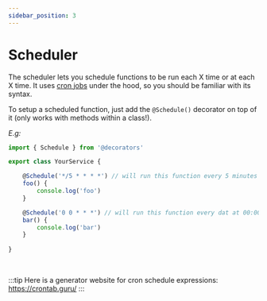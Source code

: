 ```yaml
---
sidebar_position: 3
---
```


# Scheduler

The scheduler lets you schedule functions to be run each X time or at each X time.
It uses [cron jobs](https://ostechnix.com/a-beginners-guide-to-cron-jobs/) under the hood, so you should be familiar with its syntax.

To setup a scheduled function, just add the `@Schedule()` decorator on top of it (only works with methods within a class!).

*E.g:*

```ts
import { Schedule } from '@decorators'

export class YourService {

    @Schedule('*/5 * * * *') // will run this function every 5 minutes
    foo() {
        console.log('foo')
    }

    @Schedule('0 0 * * *') // will run this function every dat at 00:00
    bar() {
        console.log('bar')
    }
    
}
```
<br />

:::tip
Here is a generator website for cron schedule expressions: https://crontab.guru/
:::